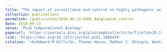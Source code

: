```yaml
---
title: "The impact of surveillance and control on highly pathogenic avian influenza outbreaks in poultry in Dhaka division, Bangladesh"
collection: publications
permalink: /publication/2018-09-13-H5N1_Bangladesh_control
date: 2018-09-13
venue: 'PLoS Computational Biology'
paperurl: 'https://journals.plos.org/ploscompbiol/article/file?id=10.1371/journal.pcbi.1006439&type=printable'
link: 'https://doi.org/10.1371/journal.pcbi.1006439'
citation: '<b>Edward M Hill</b>, Thomas House, Madhur S. Dhingra, Wantanee Kalpravidh, Subhash Morzaria, Muzaffar G. Osmani, Eric Brum, Mat Yamage, Md. A. Kalam, Diann J. Prosser, John Y. Takekawa, Xiangming Xiao, Marius Gilbert, Michael J.Tildesley. (2018). &quot;The impact of surveillance and control on highly pathogenic avian influenza outbreaks in poultry in Dhaka division, Bangladesh.&quot; <i>PLoS Computational Biology</i>, <b>14</b>(9): e1006439. doi:10.1371/journal.pcbi.1006439.'
---
```

